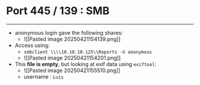 # Port 445 / 139 : SMB
---
- anonymous login gave the following shares:
	- ![[Pasted image 20250421154139.png]]
- Access using:
	- `smbclient \\\\10.10.10.125\\Reports -U anonymous`
	- ![[Pasted image 20250421154201.png]]
- This **file is empty**, but looking at exif data using `exiftool`:
	- ![[Pasted image 20250421155510.png]]
	- username : `Luis`